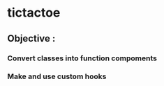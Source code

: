 # tictactoe

## Objective : 
### Convert classes into function compoments
### Make and use custom hooks

